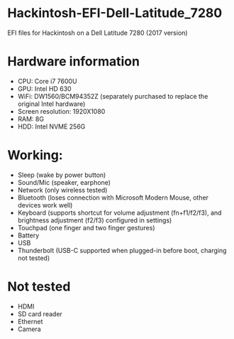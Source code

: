# Hackintosh-EFI-Dell-Latitude_7280
EFI files for Hackintosh on a Dell Latitude 7280 (2017 version)

# Hardware information

- CPU: Core i7 7600U
- GPU: Intel HD 630
- WiFi: DW1560/BCM94352Z (separately purchased to replace the original Intel hardware)
- Screen resolution: 1920X1080
- RAM: 8G
- HDD: Intel NVME 256G

# Working:

- Sleep (wake by power button)
- Sound/Mic (speaker, earphone)
- Network (only wireless tested)
- Bluetooth (loses connection with Microsoft Modern Mouse, other devices work well)
- Keyboard (supports shortcut for volume adjustment (fn+f1/f2/f3), and brightness adjustment (f2/f3) configured in settings)
- Touchpad (one finger and two finger gestures)
- Battery
- USB
- Thunderbolt (USB-C supported when plugged-in before boot, charging not tested)

# Not tested

- HDMI
- SD card reader
- Ethernet
- Camera
